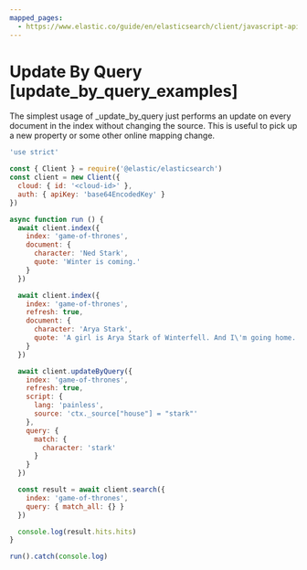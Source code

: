 ```yaml
---
mapped_pages:
  - https://www.elastic.co/guide/en/elasticsearch/client/javascript-api/current/update_by_query_examples.html
---
```


# Update By Query [update_by_query_examples]

The simplest usage of _update_by_query just performs an update on every document in the index without changing the source. This is useful to pick up a new property or some other online mapping change.

```js
'use strict'

const { Client } = require('@elastic/elasticsearch')
const client = new Client({
  cloud: { id: '<cloud-id>' },
  auth: { apiKey: 'base64EncodedKey' }
})

async function run () {
  await client.index({
    index: 'game-of-thrones',
    document: {
      character: 'Ned Stark',
      quote: 'Winter is coming.'
    }
  })

  await client.index({
    index: 'game-of-thrones',
    refresh: true,
    document: {
      character: 'Arya Stark',
      quote: 'A girl is Arya Stark of Winterfell. And I\'m going home.'
    }
  })

  await client.updateByQuery({
    index: 'game-of-thrones',
    refresh: true,
    script: {
      lang: 'painless',
      source: 'ctx._source["house"] = "stark"'
    },
    query: {
      match: {
        character: 'stark'
      }
    }
  })

  const result = await client.search({
    index: 'game-of-thrones',
    query: { match_all: {} }
  })

  console.log(result.hits.hits)
}

run().catch(console.log)
```

